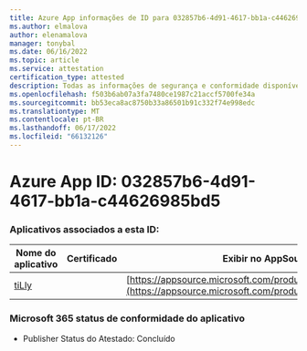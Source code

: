 ```yaml
---
title: Azure App informações de ID para 032857b6-4d91-4617-bb1a-c44626985bd5
ms.author: elmalova
author: elenamalova
manager: tonybal
ms.date: 06/16/2022
ms.topic: article
ms.service: attestation
certification_type: attested
description: Todas as informações de segurança e conformidade disponíveis para 032857b6-4d91-4617-bb1a-c44626985bd5.
ms.openlocfilehash: f503b6ab07a3fa7480ce1987c21accf5700fe34a
ms.sourcegitcommit: bb53eca8ac8750b33a86501b91c332f74e998edc
ms.translationtype: MT
ms.contentlocale: pt-BR
ms.lasthandoff: 06/17/2022
ms.locfileid: "66132126"
---
```

# <a name="azure-app-id-032857b6-4d91-4617-bb1a-c44626985bd5"></a>Azure App ID: 032857b6-4d91-4617-bb1a-c44626985bd5


### <a name="apps-associated-with-this-id"></a>Aplicativos associados a esta ID:
| **Nome do aplicativo** | **Certificado** | **Exibir no AppSource** |
|--------------|---------------|-----------------------|
| [tiLly](../forward/WA200003825.md) |  | [https://appsource.microsoft.com/product/office/WA200003825](https://appsource.microsoft.com/product/office/WA200003825) |

### <a name="microsoft-365-app-compliance-status"></a>Microsoft 365 status de conformidade do aplicativo
- Publisher Status do Atestado: Concluído
